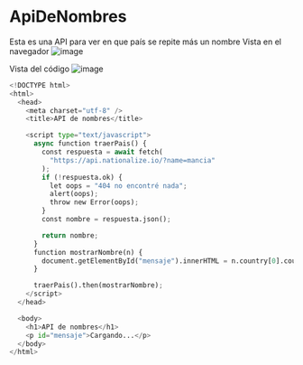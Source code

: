 # ApiDeNombres

Esta es una API para ver en que país se repite más un nombre
Vista en el navegador
![image](https://user-images.githubusercontent.com/77645310/201126189-2dc4be79-23b8-49b5-9bf6-be06486d8bfb.png)

Vista del código
![image](https://user-images.githubusercontent.com/77645310/201126953-97b4525e-5d83-44bc-8237-8b1aacf91e5f.png)

```python
<!DOCTYPE html>
<html>
  <head>
    <meta charset="utf-8" />
    <title>API de nombres</title>

    <script type="text/javascript">
      async function traerPais() {
        const respuesta = await fetch(
          "https://api.nationalize.io/?name=mancia"
        );
        if (!respuesta.ok) {
          let oops = "404 no encontré nada";
          alert(oops);
          throw new Error(oops);
        }
        const nombre = respuesta.json();

        return nombre;
      }
      function mostrarNombre(n) {
        document.getElementById("mensaje").innerHTML = n.country[0].country_id;
      }

      traerPais().then(mostrarNombre);
    </script>
  </head>

  <body>
    <h1>API de nombres</h1>
    <p id="mensaje">Cargando...</p>
  </body>
</html>
```

